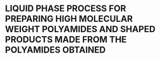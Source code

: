 # LIQUID PHASE PROCESS FOR PREPARING HIGH MOLECULAR WEIGHT POLYAMIDES AND SHAPED PRODUCTS MADE FROM THE POLYAMIDES OBTAINED